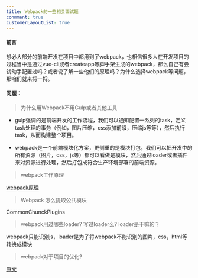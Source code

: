 ```yaml
---
title: Webpack的一些相关面试题
conmment: true
customerLayoutList: true
---
```


#### 前言

想必大部分的前端开发在项目中都用到了webpack，也相信很多人在开发项目的过程当中是通过vue-cli或者createapp等脚手架生成的webpack，那么自己有尝试动手配置过吗？或者说了解一些他们的原理吗？为什么选择webpack等问题，那咱们就来捋一捋。

#### 问题：

> 为什么用Webpack不用Gulp或者其他工具

- gulp强调的是前端开发的工作流程，我们可以通知配置一系列的task，定义task处理的事务（例如，图片压缩，css添加前缀，压缩js等等），然后执行task，从而构建整个项目。

- webpack是一个前端模块化方案，更侧重的是模块打包，我们可以把开发中的所有资源（图片，css，js等）都可以看做是模块，然后通过loader或者插件来对资源进行处理，然后打包成符合生产环境部署的前端资源。

> webpack工作原理

[webpack原理](https://segmentfault.com/a/1190000015088834?utm_source=tag-newest)

> Webpack 怎么提取公共模块

CommonChunckPlugins

> webpack用过哪些loader? 写过loader么? loader是干嘛的？

webpack只能识别js，loader是为了将webpack不能识别的图片，css，html等转换成模块

> webpack对于项目的优化?

[原文](https://juejin.im/post/5d372851f265da1ba915bf78)


